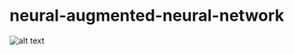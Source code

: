 # neural-augmented-neural-network

![alt text](https://raw.githubusercontent.com/omar-florez/neural-augmented-neural-network/master/figures/MANN.png)
